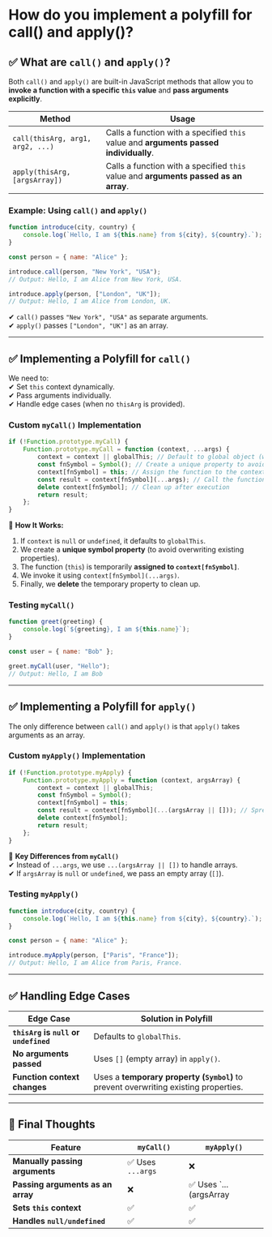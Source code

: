 # How do you implement a polyfill for call() and apply()?

## **✅ What are `call()` and `apply()`?**
Both `call()` and `apply()` are built-in JavaScript methods that allow you to **invoke a function with a specific `this` value** and **pass arguments explicitly**.

| Method  | Usage |
|---------|-------|
| `call(thisArg, arg1, arg2, ...)`  | Calls a function with a specified `this` value and **arguments passed individually**. |
| `apply(thisArg, [argsArray])` | Calls a function with a specified `this` value and **arguments passed as an array**. |

### **Example: Using `call()` and `apply()`**
```javascript
function introduce(city, country) {
    console.log(`Hello, I am ${this.name} from ${city}, ${country}.`);
}

const person = { name: "Alice" };

introduce.call(person, "New York", "USA"); 
// Output: Hello, I am Alice from New York, USA.

introduce.apply(person, ["London", "UK"]); 
// Output: Hello, I am Alice from London, UK.
```
✔ `call()` passes `"New York", "USA"` as separate arguments.  
✔ `apply()` passes `["London", "UK"]` as an array.  

---

## **✅ Implementing a Polyfill for `call()`**
We need to:  
✔ Set `this` context dynamically.  
✔ Pass arguments individually.  
✔ Handle edge cases (when no `thisArg` is provided).

### **Custom `myCall()` Implementation**
```javascript
if (!Function.prototype.myCall) {
    Function.prototype.myCall = function (context, ...args) {
        context = context || globalThis; // Default to global object (window in browser, global in Node.js)
        const fnSymbol = Symbol(); // Create a unique property to avoid overwriting existing properties
        context[fnSymbol] = this; // Assign the function to the context object
        const result = context[fnSymbol](...args); // Call the function with provided arguments
        delete context[fnSymbol]; // Clean up after execution
        return result;
    };
}
```
📌 **How It Works:**  
1. If `context` is `null` or `undefined`, it defaults to `globalThis`.  
2. We create a **unique symbol property** (to avoid overwriting existing properties).  
3. The function (`this`) is temporarily **assigned to `context[fnSymbol]`**.  
4. We invoke it using `context[fnSymbol](...args)`.  
5. Finally, we **delete** the temporary property to clean up.  

### **Testing `myCall()`**
```javascript
function greet(greeting) {
    console.log(`${greeting}, I am ${this.name}`);
}

const user = { name: "Bob" };

greet.myCall(user, "Hello"); 
// Output: Hello, I am Bob
```

---

## **✅ Implementing a Polyfill for `apply()`**
The only difference between `call()` and `apply()` is that `apply()` takes arguments as an array.

### **Custom `myApply()` Implementation**
```javascript
if (!Function.prototype.myApply) {
    Function.prototype.myApply = function (context, argsArray) {
        context = context || globalThis;
        const fnSymbol = Symbol();
        context[fnSymbol] = this;
        const result = context[fnSymbol](...(argsArray || [])); // Spread array elements as arguments
        delete context[fnSymbol];
        return result;
    };
}
```
📌 **Key Differences from `myCall()`**  
✔ Instead of `...args`, we use `...(argsArray || [])` to handle arrays.  
✔ If `argsArray` is `null` or `undefined`, we pass an empty array (`[]`).  

### **Testing `myApply()`**
```javascript
function introduce(city, country) {
    console.log(`Hello, I am ${this.name} from ${city}, ${country}.`);
}

const person = { name: "Alice" };

introduce.myApply(person, ["Paris", "France"]); 
// Output: Hello, I am Alice from Paris, France.
```

---

## **✅ Handling Edge Cases**
| Edge Case | Solution in Polyfill |
|-----------|----------------------|
| **`thisArg` is `null` or `undefined`** | Defaults to `globalThis`. |
| **No arguments passed** | Uses `[]` (empty array) in `apply()`. |
| **Function context changes** | Uses a **temporary property (`Symbol`)** to prevent overwriting existing properties. |

---

## **🚀 Final Thoughts**
| Feature  | `myCall()` | `myApply()` |
|----------|-----------|-----------|
| **Manually passing arguments** | ✅ Uses `...args` | ❌ |
| **Passing arguments as an array** | ❌ | ✅ Uses `...(argsArray || [])` |
| **Sets `this` context** | ✅ | ✅ |
| **Handles `null/undefined`** | ✅ | ✅ |
